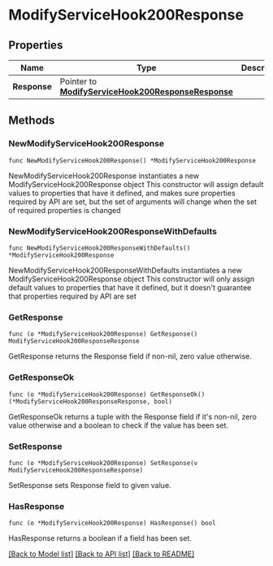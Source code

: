 # ModifyServiceHook200Response

## Properties

Name | Type | Description | Notes
------------ | ------------- | ------------- | -------------
**Response** | Pointer to [**ModifyServiceHook200ResponseResponse**](ModifyServiceHook200ResponseResponse.md) |  | [optional] 

## Methods

### NewModifyServiceHook200Response

`func NewModifyServiceHook200Response() *ModifyServiceHook200Response`

NewModifyServiceHook200Response instantiates a new ModifyServiceHook200Response object
This constructor will assign default values to properties that have it defined,
and makes sure properties required by API are set, but the set of arguments
will change when the set of required properties is changed

### NewModifyServiceHook200ResponseWithDefaults

`func NewModifyServiceHook200ResponseWithDefaults() *ModifyServiceHook200Response`

NewModifyServiceHook200ResponseWithDefaults instantiates a new ModifyServiceHook200Response object
This constructor will only assign default values to properties that have it defined,
but it doesn't guarantee that properties required by API are set

### GetResponse

`func (o *ModifyServiceHook200Response) GetResponse() ModifyServiceHook200ResponseResponse`

GetResponse returns the Response field if non-nil, zero value otherwise.

### GetResponseOk

`func (o *ModifyServiceHook200Response) GetResponseOk() (*ModifyServiceHook200ResponseResponse, bool)`

GetResponseOk returns a tuple with the Response field if it's non-nil, zero value otherwise
and a boolean to check if the value has been set.

### SetResponse

`func (o *ModifyServiceHook200Response) SetResponse(v ModifyServiceHook200ResponseResponse)`

SetResponse sets Response field to given value.

### HasResponse

`func (o *ModifyServiceHook200Response) HasResponse() bool`

HasResponse returns a boolean if a field has been set.


[[Back to Model list]](../README.md#documentation-for-models) [[Back to API list]](../README.md#documentation-for-api-endpoints) [[Back to README]](../README.md)


